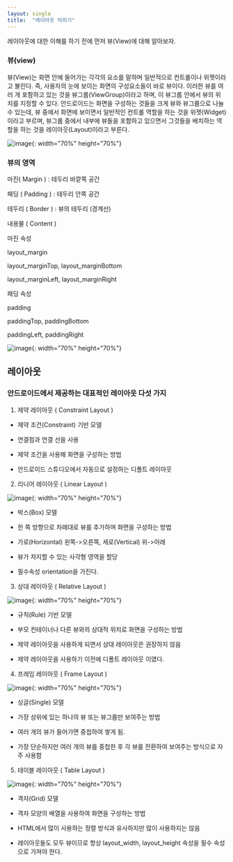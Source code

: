 ```yaml
---
layout: single
title:  "레이아웃 익히기"
---
```


레이아웃에 대한 이해를 하기 전에 먼저 뷰(View)에 대해 알아보자.

### 뷰(view)

뷰(View)는 화면 안에 들어가는 각각의 요소를 말하며 일반적으로 컨트롤이나 위젯이라고 불린다. 즉, 사용자의 눈에 보이는 화면의 구성요소들이 바로 뷰이다.
이러한 뷰를 여러 개 포함하고 있는 것을 뷰그룹(ViewGroup)이라고 하며, 이 뷰그룹 안에서 뷰의 위치를 지정할 수 있다.
안드로이드는 화면을 구성하는 것들을 크게 뷰와 뷰그룹으로 나눌 수 있는데, 뷰 중에서 화면에 보이면서 일반적인 컨트롤 역할을 하는 것을 위젯(Widget)이라고 부르며,
뷰그룹 중에서 내부에 뷰들을 포함하고 있으면서 그것들을 배치하는 역할을 하는 것을 레이아웃(Layout)이라고 부른다.

![image](https://user-images.githubusercontent.com/73388615/137660304-9fa27a06-661f-4220-83b3-a2e32ffa9c7b.png){: width="70%" height="70%"}


### 뷰의 영역


마진( Margin ) : 테두리 바깥쪽 공간

패딩 ( Padding ) : 테두리 안쪽 공간

테두리 ( Border ) : 뷰의 테두리 (경계선)

내용물 ( Content )

 

마진 속성

layout_margin

layout_marginTop, layout_marginBottom

layout_marginLeft, layout_marginRight

 
 
패딩 속성

padding

paddingTop, paddingBottom

paddingLeft, paddingRight

![image](https://user-images.githubusercontent.com/73388615/137663359-8095bd59-2f93-4dda-be04-2f090dc8dfab.png){: width="70%" height="70%"}


## 레이아웃

### 안드로이드에서 제공하는 대표적인 레이아웃 다섯 가지

1) 제약 레이아웃 ( Constraint Layout )

- 제약 조건(Constraint) 기반 모델

- 연결점과 연결 선을 사용

- 제약 조건을 사용해 화면을 구성하는 방법

- 안드로이드 스튜디오에서 자동으로 설정하는 디폴트 레이아웃

 

2) 리니어 레이아웃 ( Linear Layout )

![image](https://user-images.githubusercontent.com/73388615/137662606-dfe34ca3-37c6-4087-b298-c0b1318a8f49.png){: width="70%" height="70%"}

- 박스(Box) 모델

- 한 쪽 방향으로 차례대로 뷰를 추가하며 화면을 구성하는 방법

- 가로(Horizontal) 왼쪽->오른쪽, 세로(Vertical) 위->아래 

- 뷰가 차지할 수 있는 사각형 영역을 할당

- 필수속성 orientation을 가진다.


3) 상대 레이아웃 ( Relative Layout )

![image](https://user-images.githubusercontent.com/73388615/137662654-2c18bda9-5160-4923-a1bb-50099affe6ac.png){: width="70%" height="70%"}


- 규칙(Rule) 기반 모델

- 부모 컨테이너나 다른 뷰와의 상대적 위치로 화면을 구성하는 방법

- 제약 레이아웃을 사용하게 되면서 상대 레이아웃은 권장하지 않음

- 제약 레이아웃을 사용하기 이전에 디폴트 레이아웃 이였다.


4) 프레임 레이아웃 ( Frame Layout )

![image](https://user-images.githubusercontent.com/73388615/137662681-21512fac-439e-4169-af24-c68dd8c17952.png){: width="70%" height="70%"}


- 싱글(Single) 모델

- 가장 상위에 있는 하나의 뷰 또는 뷰그룹만 보여주는 방법

- 여러 개의 뷰가 들어가면 중첩하여 쌓게 됨.

- 가장 단순하지만 여러 개의 뷰를 중첩한 후 각 뷰를 전환하여 보여주는 방식으로 자주 사용함


5) 테이블 레이아웃 ( Table Layout )

![image](https://user-images.githubusercontent.com/73388615/137662714-84ac9f1b-ffa2-4896-8823-cb9798c0eff8.png){: width="70%" height="70%"}

- 격자(Grid) 모델

- 격자 모양의 배열을 사용하여 화면을 구성하는 방법

- HTML에서 많이 사용하는 정렬 방식과 유사하지만 많이 사용하지는 않음
 
* 레이아웃들도 모두 뷰이므로 항상 layout_width, layout_height 속성을 필수 속성으로 가져야 한다.





